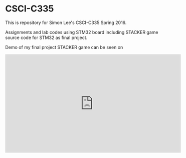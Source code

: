 # CSCI-C335
This is repository for Simon Lee's CSCI-C335 Spring 2016.

Assignments and lab codes using STM32 board 
including STACKER game source code for STM32 as final project.

Demo of my final project STACKER game can be seen on
<iframe width="560" height="315" src="https://www.youtube.com/embed/otXZW6CGeOg" frameborder="0" allowfullscreen></iframe>
